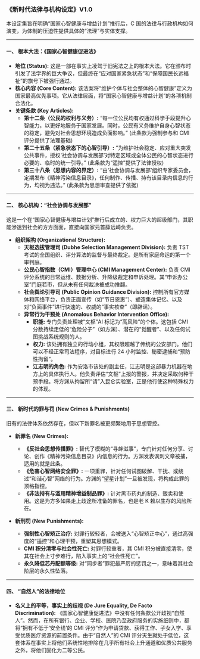 ### **《新时代法律与机构设定》V1.0**

本设定集旨在明确“国家心智健康与增益计划”推行后，C 国的法律与行政机构如何演变，为体制的压迫性提供具体的“法理”与实体支撑。

---

#### **一、 根本大法：《国家心智健康促进法》**

- **地位 (Status):** 这是一部在事实上凌驾于旧宪法之上的根本大法。它在颁布时引发了法学界的巨大争议，但最终在“应对国家紧急状态”和“保障国民长远福祉”的旗号下被强行通过。
- **核心内容 (Core Content):** 该法案将“维护个体与社会整体的心智健康”定义为国家最高优先事项。它从法律层面，将“国家心智健康与增益计划”的各项机制合法化。
- **关键条款 (Key Articles):**
  - **第十二条（公民的权利与义务）:** “每一位公民均有权通过科学手段提升心智能力，以更好地服务于国家发展。同时，公民有义务维护自身心智状态的稳定，避免对社会思想环境造成负面影响。” (此条款为强制参与和 CMI 评分提供了法理基础)
  - **第二十五条（紧急状态下的心智引导）:** “为维护社会稳定、应对重大突发公共事件，授权‘社会协调与发展部’对特定区域或全体公民的心智状态进行必要的、临时的统一引导。” (此条款为“遥控”提供了法律授权)
  - **第三十八条（思想内容的界定）:** “由‘社会协调与发展部’组织专家委员会，定期发布《精神污染信息目录》，任何制作、传播、持有该目录内信息的行为，均视为违法。” (此条款为思想审查提供了依据)

---

#### **二、 核心机构：“社会协调与发展部”**

这是一个在“国家心智健康与增益计划”推行后成立的、权力巨大的超级部门，其职能渗透到社会的方方面面，直接向国家元首薛远崎负责。

- **组织架构 (Organizational Structure):**
  - **天枢选拔管理司 (Dubhe Selection Management Division):** 负责 TST 考试的全国组织、评分算法的监督与最终裁定。是所有家庭命运的第一个审判庭。
  - **公民心智指数（CMI）管理中心 (CMI Management Center):** 负责 CMI 评分系统的日常运维、数据分析、升降级裁定和申诉处理。其“申诉办公室”门庭若市，但从未有任何裁决被成功推翻。
  - **社会舆论引导司 (Public Opinion Guidance Division):** 控制所有官方媒体和网络平台，负责正面宣传（如“节日恩惠”）、塑造集体记忆、以及对“负面事件”进行快速的、权威的“事实核查”（即辟谣）。
  - **异常行为干预处 (Anomalous Behavior Intervention Office):**
    - **职能:** 专门负责处理被“文枢”AI 标记为“高风险”的个体。这包括 CMI 分数持续走低的“危险分子”（如方渊）、潜在的“觉醒者”、以及任何试图挑战系统规则的人。
    - **权力:** 该处拥有独立的行动小组，其权限超越了传统的公安部门。他们可以不经正常司法程序，对目标进行 24 小时监控、秘密逮捕和“预防性拘留”。
    - **江志明的角色:** 作为安洛市该处的副主任，江志明是这部暴力机器在地方上的具体执行人。他负责评估“文枢”上报的警报，并决定采取何种干预手段。将方渊从拘留所“请”入昆仑实验室，正是他行使这种特殊权力的体现。

---

#### **三、 新时代的罪与罚 (New Crimes & Punishments)**

旧有的法律体系依然存在，但以下新罪名被更频繁地用于思想管控。

- **新罪名 (New Crimes):**

  - **《反社会思想传播罪》:** 替代了模糊的“寻衅滋事”，专门针对任何分享、讨论、创作《精神污染信息目录》内信息的行为。方渊发表讽刺文章被捕，适用的就是此条。
  - **《危害心智网络安全罪》:** 一项重罪，针对任何试图破解、干扰、或绕过“和谐心智”网络的行为。方渊的“望星计划”一旦被发现，将构成此罪的顶格指控。
  - **《非法持有与滥用精神增益制品罪》:** 针对黑市药丸的制造、贩卖和使用。这是为方多如果走上歧途所准备的罪名，也是老 K 赖以生存的风险所在。

- **新刑罚 (New Punishments):**
  - **强制性心智矫正治疗:** 对罪行较轻者，会被送入“心智矫正中心”，通过高强度的“遥控”和心理干预，重塑其思想模式。
  - **CMI 积分清零与社会性死亡:** 对罪行较重者，其 CMI 积分被直接清零，使其在社会上寸步难行，陷入事实上的“社会性死亡”。
  - **永久降低芯丹配额等级:** 对“同步者”罪犯最严厉的惩罚之一，意味着其社会阶层的永久性坠落。

---

#### **四、 “自然人”的法律地位**

- **名义上的平等，事实上的歧视 (De Jure Equality, De Facto Discrimination):**
  《国家心智健康促进法》中没有任何条款公开歧视“自然人”。然而，在所有银行、企业、学校、医院乃至政府服务的实施细则中，都将“拥有不低于‘安全线’的 CMI 评分”作为申请贷款、获得工作、子女入学、享受优质医疗资源的前置条件。由于“自然人”的 CMI 评分天生就处于低位，这套体系在事实上将他们系统性地排除在几乎所有社会上升通道和优质公共服务之外，将他们固化为二等公民。
